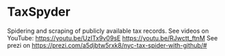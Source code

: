 # TaxSpyder
Spidering and scraping of publicly available tax records.
See videos on YouTube:
https://youtu.be/UzITx9v09sE
https://youtu.be/RJwctt_ftnM
See prezi on https://prezi.com/a5djbtw5rxk8/nyc-tax-spider-with-github/#
